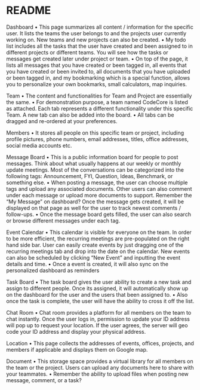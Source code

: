 # README

Dashboard
•	This page summarizes all content / information for the specific user. It lists the teams the user belongs to and the projects user currently working on. New teams and new projects can also be created.
•	My todo list includes all the tasks that the user have created and been assigned to in different projects or different teams. You will see how the tasks or messages get created later under project or team.
•	On top of the page, it lists all messages that you have created or been tagged in, all events that you have created or been invited to, all documents that you have uploaded or been tagged in, and my bookmarking which is a special function, allows you to personalize your own bookmarks, small calculators, map inquiries.

Team
•	The content and functionalities for Team and Project are essentially the same.
•	For demonstration purpose, a team named CodeCore is listed as attached. Each tab represents a different functionality under this specific Team. A new tab can also be added into the board.
•	All tabs can be dragged and re-ordered at your preferences.

Members
•	It stores all people on this specific team or project, including profile pictures, phone numbers, email addresses, titles, office addresses, social media accounts etc.

Message Board
•	This is a public information board for people to post messages. Think about what usually happens at our weekly or monthly update meetings. Most of the conversations can be categorized into the following tags: Announcement, FYI, Question, Ideas, Benchmark, or something else.
•	When posting a message, the user can choose multiple tags and upload any associated documents. Other users can also comment under each message or upload more documents to support. Remember the “My Message” on dashboard? Once the message gets created, it will be displayed on that page as well for the user to track newest comments / follow-ups.
•	Once the message board gets filled, the user can also search or browse different messages under each tag.

Event Calendar
•	This calendar is visible for everyone on the team. In order to be more efficient, the recurring meetings are pre-populated on the right hand side bar. User can easily create events by just dragging one of the recurring meetings tab and drop into the date on the calendar. New events can also be scheduled by clicking “New Event” and inputting the event details and time.
•	Once a event is created, it will also sync on the personalized dashboard as reminders


Task Board
•	The task board gives the user ability to create a new task and assign to different people. Once its assigned, it will automatically show up on the dashboard for the user and the users that been assigned to.
•	Also once the task is complete, the user will have the ability to cross it off the list.

Chat Room
•	Chat room provides a platform for all members on the team to chat instantly. Once the user logs in, permission to update your ID address will pop up to request your location. If the user agrees, the server will geo code your ID address and display your physical address.

Location
•	This page collects the addresses of events, offices, projects, and members if applicable and displays them on Google map.

Document
•	This storage space provides a virtual library for all members on the team or the project. Users can upload any documents here to share with your teammates.
•	Remember the ability to upload files when posting new message, comment, or a task?
